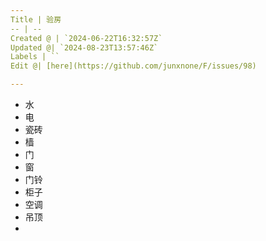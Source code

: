 ```yaml
---
Title | 验房
-- | --
Created @ | `2024-06-22T16:32:57Z`
Updated @| `2024-08-23T13:57:46Z`
Labels | ``
Edit @| [here](https://github.com/junxnone/F/issues/98)

---
```

- 水
- 电
- 瓷砖
- 樯
- 门
- 窗
- 门铃
- 柜子
- 空调
- 吊顶
- 
